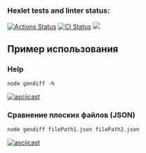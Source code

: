 ### Hexlet tests and linter status:
[![Actions Status](https://github.com/J-U-L-I-Y-A/frontend-project-46/workflows/hexlet-check/badge.svg)](https://github.com/J-U-L-I-Y-A/frontend-project-46/actions)
[![CI Status](https://github.com/J-U-L-I-Y-A/frontend-project-46/workflows/hexlet-check/badge.svg)](https://github.com/J-U-L-I-Y-A/frontend-project-46/actions)
<a href="https://codeclimate.com/github/J-U-L-I-Y-A/frontend-project-46/maintainability"><img src="https://api.codeclimate.com/v1/badges/22f4344c7f4330303be9/maintainability" /></a>
## Пример использования
### Help

```
node gendiff -h
```
[![asciicast](https://asciinema.org/a/cTRnQqcr5fA7nhyOo4Y3Aushb.svg)](https://asciinema.org/a/cTRnQqcr5fA7nhyOo4Y3Aushb)

### Сравнение плоских файлов (JSON)

```
node gendiff filePath1.json filePath2.json
```
[![asciicast](https://asciinema.org/a/jWpVaPIOzQl6ChoP2Ec3ZaEAo.svg)](https://asciinema.org/a/jWpVaPIOzQl6ChoP2Ec3ZaEAo)
